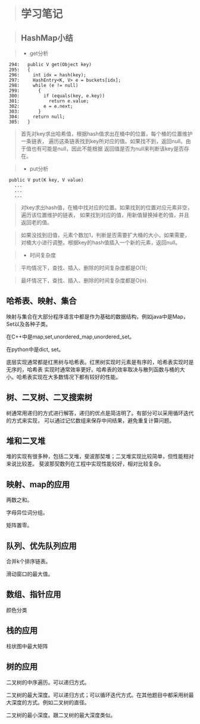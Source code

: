 > # 学习笔记

> ## HashMap小结

> * get分析

```
 294:   public V get(Object key)
 295:   {
 296:     int idx = hash(key);
 297:     HashEntry<K, V> e = buckets[idx];
 298:     while (e != null)
 299:       {
 300:         if (equals(key, e.key))
 301:           return e.value;
 302:         e = e.next;
 303:       }
 304:     return null;
 305:   }
 ```
 
 > 首先对key求出哈希值，根据hash值求出在桶中的位置，每个桶的位置维护一条链表，
 遍历这条链表找到key所对应的值。如果找不到，返回null。由于值也有可能是null，因此不能根据
 返回值是否为null来判断该key是否存在。
 
 > * put分析
 
 ```
  public V put(K key, V value)
	...
	...
	...
```

> 对key求出hash值，在桶中找对应的位置。如果找到的位置对应元素非空，遍历该位置维护的链表，
如果找到对应的值，用新值替换掉老的值，并且返回老的值。

>  如果没找到旧值，元素个数加1，判断是否需要扩大桶的大小，如果需要，对桶大小进行调整。根据key的hash值插入一个新的元素，返回null。

> * 时间复杂度

> 平均情况下，查找、插入、删除的时间复杂度都是O(1); 

> 最坏情况下，查找、插入、删除的时间复杂度都是O(n).


## 哈希表、映射、集合

映射与集合在大部分程序语言中都是作为基础的数据结构，例如java中是Map，Set以及各种子类。

在C++中是map,set,unordered_map,unordered_set。

在python中是dict, set。

底层实现通常都是红黑树与哈希表。红黑树实现时元素是有序的，哈希表实现时是无序的，哈希表
实现时通常效率更好。哈希表的效率取决与散列函数与桶的大小。哈希表实现在大多数情况下都有较好的性能。


## 树、二叉树、二叉搜索树

树通常用递归的方式进行解答，递归的优点是简洁明了。有部分可以采用循环迭代的方式来实现，
可以通过记忆数组来保存中间结果，避免重复计算问题。

## 堆和二叉堆

堆的实现有很多种，包括二叉堆，斐波那契堆；二叉堆实现比较简单，但性能相对来说比较差。
斐波那契数列在工程中实现性能较好，相对比较复杂。

## 映射、map的应用

两数之和。

字母异位词分组。

矩阵置零。

## 队列、优先队列应用

合并k个排序链表。

滑动窗口的最大值。

## 数组、指针应用

颜色分类

## 栈的应用

柱状图中最大矩阵

## 树的应用

二叉树的中序遍历。可以递归方式。

二叉树的最大深度。可以递归方式；可以循环迭代方式。在其他题目中都采用树最大深度的方式。例如二叉树的直径。

二叉树的最小深度。跟二叉树的最大深度类似。



	